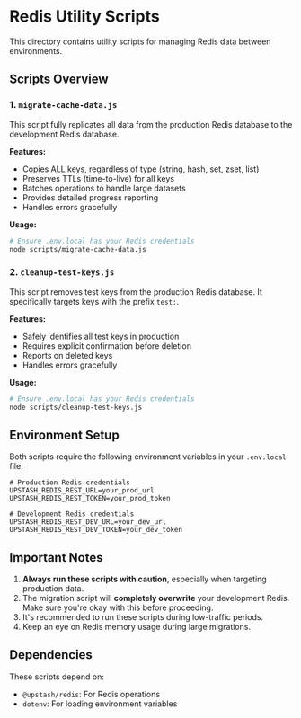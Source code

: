 # Redis Utility Scripts

This directory contains utility scripts for managing Redis data between environments.

## Scripts Overview

### 1. `migrate-cache-data.js`

This script fully replicates all data from the production Redis database to the development Redis database.

**Features:**
- Copies ALL keys, regardless of type (string, hash, set, zset, list)
- Preserves TTLs (time-to-live) for all keys
- Batches operations to handle large datasets
- Provides detailed progress reporting
- Handles errors gracefully

**Usage:**
```bash
# Ensure .env.local has your Redis credentials
node scripts/migrate-cache-data.js
```

### 2. `cleanup-test-keys.js`

This script removes test keys from the production Redis database. It specifically targets keys with the prefix `test:`.

**Features:**
- Safely identifies all test keys in production
- Requires explicit confirmation before deletion
- Reports on deleted keys
- Handles errors gracefully

**Usage:**
```bash
# Ensure .env.local has your Redis credentials
node scripts/cleanup-test-keys.js
```

## Environment Setup

Both scripts require the following environment variables in your `.env.local` file:

```
# Production Redis credentials
UPSTASH_REDIS_REST_URL=your_prod_url
UPSTASH_REDIS_REST_TOKEN=your_prod_token

# Development Redis credentials
UPSTASH_REDIS_REST_DEV_URL=your_dev_url
UPSTASH_REDIS_REST_DEV_TOKEN=your_dev_token
```

## Important Notes

1. **Always run these scripts with caution**, especially when targeting production data.
2. The migration script will **completely overwrite** your development Redis. Make sure you're okay with this before proceeding.
3. It's recommended to run these scripts during low-traffic periods.
4. Keep an eye on Redis memory usage during large migrations.

## Dependencies

These scripts depend on:
- `@upstash/redis`: For Redis operations
- `dotenv`: For loading environment variables 